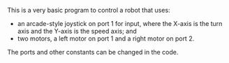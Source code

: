 This is a very basic program to control a robot that uses:

* an arcade-style joystick on port 1 for input, where the X-axis is the turn axis and the Y-axis is the speed axis; and
* two motors, a left motor on port 1 and a right motor on port 2.

The ports and other constants can be changed in the code.